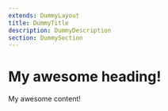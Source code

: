 ```yaml
---
extends: DummyLayout
title: DummyTitle
description: DummyDescription
section: DummySection
---
```


# My awesome heading!

My awesome content!